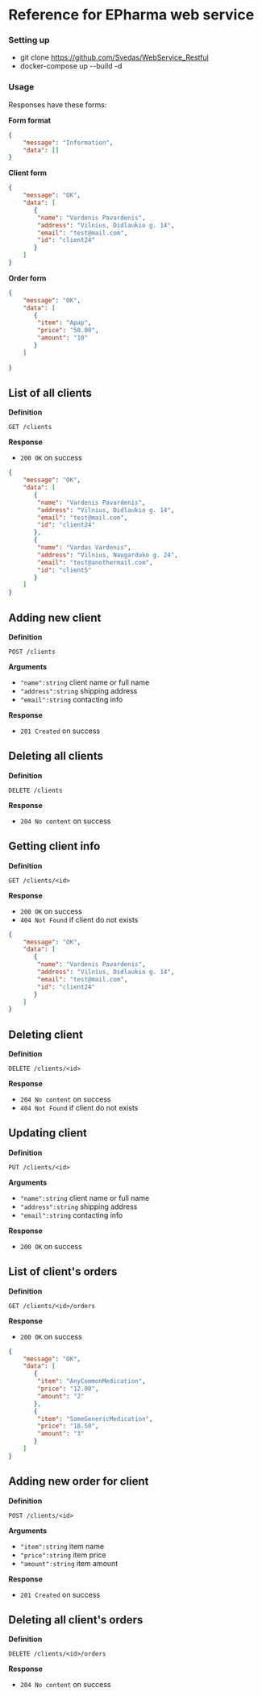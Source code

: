 # Reference for EPharma web service 

### Setting up

- git clone https://github.com/Svedas/WebService_Restful
- docker-compose up --build -d

### Usage

Responses have these forms:

**Form format**

```json
{
	"message": "Information",
	"data": []
}
```

**Client form**

```json
{
	"message": "OK",
	"data": [
	   {
		"name": "Vardenis Pavardenis",
		"address": "Vilnius, Didlaukio g. 14",
		"email": "test@mail.com",
		"id": "client24"
	   }
	]
}
```

**Order form**

```json
{
	"message": "OK",
	"data": [
	   {
		"item": "Apap",
		"price": "50.00",
		"amount": "10"
	   }
	]
	
}
```


## List of all clients

**Definition**

`GET /clients`

**Response**

- `200 OK` on success

```json
{
	"message": "OK",
	"data": [
	   {
		"name": "Vardenis Pavardenis",
		"address": "Vilnius, Didlaukio g. 14",
		"email": "test@mail.com",
		"id": "client24"
	   },
	   {
		"name": "Vardas Vardenis",
		"address": "Vilnius, Naugarduko g. 24",
		"email": "test@anothermail.com",
		"id": "client5"
	   }
	]
}
```


## Adding new client

**Definition**

`POST /clients`

**Arguments**

- `"name":string`  client name or full name
- `"address":string`  shipping address
- `"email":string`  contacting info

**Response**

- `201 Created` on success


## Deleting all clients

**Definition**

`DELETE /clients`

**Response**

- `204 No content` on success


## Getting client info

**Definition**

`GET /clients/<id>`

**Response**

- `200 OK` on success
- `404 Not Found` if client do not exists

```json
{
	"message": "OK",
	"data": [
	   {
		"name": "Vardenis Pavardenis",
		"address": "Vilnius, Didlaukio g. 14",
		"email": "test@mail.com",
		"id": "client24"
	   }
	]
}
```


## Deleting client

**Definition**

`DELETE /clients/<id>`

**Response**

- `204 No content` on success
- `404 Not Found` if client do not exists


## Updating client

**Definition**

`PUT /clients/<id>`

**Arguments**

- `"name":string`  client name or full name
- `"address":string`  shipping address
- `"email":string`  contacting info

**Response**

- `200 OK` on success


## List of client's orders

**Definition**

`GET /clients/<id>/orders`

**Response**

- `200 OK` on success

```json
{
	"message": "OK",
	"data": [
	   {
		"item": "AnyCommonMedication",
		"price": "12.00",
		"amount": "2"
	   },
	   {
		"item": "SomeGenericMedication",
		"price": "18.50",
		"amount": "3"
	   }
	]
}
```


## Adding new order for client

**Definition**

`POST /clients/<id>`

**Arguments**

- `"item":string`  item name
- `"price":string`  item price
- `"amount":string`  item amount

**Response**

- `201 Created` on success


## Deleting all client's orders

**Definition**

`DELETE /clients/<id>/orders`

**Response**

- `204 No content` on success
